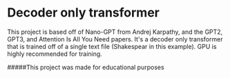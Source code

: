 # Decoder only transformer

This project is based off of Nano-GPT from Andrej Karpathy, and the GPT2, GPT3, and Attention Is All You Need papers. It's a decoder only transformer that is trained off of a single text file (Shakespear in this example). GPU is highly recommended for training.

#####This project was made for educational purposes
